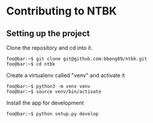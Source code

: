 # Contributing to NTBK

## Setting up the project

Clone the repository and cd into it. 

```console
foo@bar:~$ git clone git@github.com:bbeng89/ntbk.git
foo@bar:~$ cd ntbk
```

Create a virtualenv called "venv" and activate it

```
foo@bar:~$ python3 -m venv venv
foo@bar:~$ source venv/bin/activate
```

Install the app for development

```
foo@bar:~$ python setup.py develop
```

